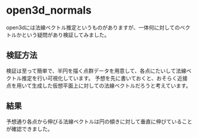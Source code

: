 # open3d_normals

open3dには法線ベクトル推定というものがありますが、一体何に対してのベクトルかという疑問があり検証してみました。

## 検証方法

検証は至って簡単で、半円を描く点群データを用意して、各点にたいして法線ベクトル推定を行い可視化しています。
予想を先に書いておくと、おそらく近接点を用いて生成した仮想平面上に対しての法線ベクトルだろうと考えています。

## 結果

予想通り各点から伸びる法線ベクトルは円の傾きに対して垂直に伸びていることが確認できました。
